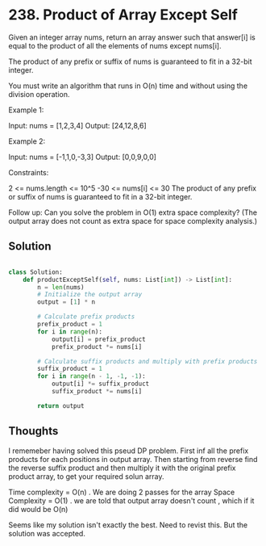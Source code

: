 # 238. Product of Array Except Self

Given an integer array nums, return an array answer such that answer[i] is equal to the product of all the elements of nums except nums[i].

The product of any prefix or suffix of nums is guaranteed to fit in a 32-bit integer.

You must write an algorithm that runs in O(n) time and without using the division operation.

Example 1:

Input: nums = [1,2,3,4]
Output: [24,12,8,6]

Example 2:

Input: nums = [-1,1,0,-3,3]
Output: [0,0,9,0,0]

Constraints:

2 <= nums.length <= 10^5
-30 <= nums[i] <= 30
The product of any prefix or suffix of nums is guaranteed to fit in a 32-bit integer.

Follow up: Can you solve the problem in O(1) extra space complexity? (The output array does not count as extra space for space complexity analysis.)

## Solution

```python

class Solution:
    def productExceptSelf(self, nums: List[int]) -> List[int]:
        n = len(nums)
        # Initialize the output array
        output = [1] * n

        # Calculate prefix products
        prefix_product = 1
        for i in range(n):
            output[i] = prefix_product
            prefix_product *= nums[i]

        # Calculate suffix products and multiply with prefix products
        suffix_product = 1
        for i in range(n - 1, -1, -1):
            output[i] *= suffix_product
            suffix_product *= nums[i]

        return output

```

## Thoughts

I rememeber having solved this pseud DP problem. First inf all the prefix products for each positions in output array. Then starting from reverse find the reverse suffix product and then multiply it with the original prefix product array, to get your required solun array.

Time complexity = O(n) . We are doing 2 passes for the array
Space Complexity = O(1) . we are told that output array doesn't count , which if it did would be O(n)

Seems like my solution isn't exactly the best. Need to revist this. But the solution was accepted.
